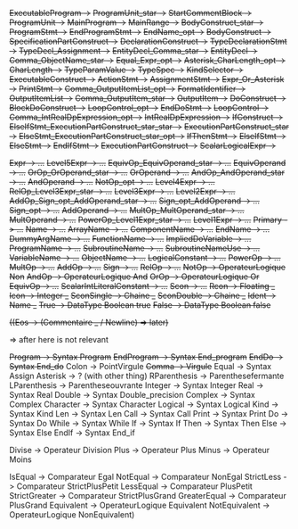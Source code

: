 ~~ExecutableProgram ->~~
~~ProgramUnit_star ->~~
~~StartCommentBlock ->~~
~~ProgramUnit ->~~
~~MainProgram ->~~
~~MainRange ->~~
~~BodyConstruct_star ->~~
~~ProgramStmt ->~~
~~EndProgramStmt ->~~
~~EndName_opt ->~~
~~BodyConstruct ->~~
~~SpecificationPartConstruct ->~~
~~DeclarationConstruct ->~~
~~TypeDeclarationStmt ->~~
~~TypeDecl_Assignment ->~~
~~EntityDecl_Comma_star ->~~
~~EntityDecl ->~~
~~Comma_ObjectName_star ->~~
~~Equal_Expr_opt ->~~
~~Asterisk_CharLength_opt ->~~
~~CharLength ->~~
~~TypeParamValue ->~~
~~TypeSpec ->~~
~~KindSelector ->~~
~~ExecutableConstruct ->~~
~~ActionStmt ->~~
~~AssignmentStmt ->~~
~~Expr_Or_Asterisk ->~~
~~PrintStmt ->~~
~~Comma_OutputItemList_opt ->~~
~~FormatIdentifier ->~~
~~OutputItemList ->~~
~~Comma_OutputItem_star ->~~
~~OutputItem ->~~
~~DoConstruct ->~~
~~BlockDoConstruct ->~~
~~LoopControl_opt ->~~
~~EndDoStmt ->~~
~~LoopControl ->~~
~~Comma_IntRealDpExpression_opt ->~~
~~IntRealDpExpression ->~~
~~IfConstruct ->~~
~~ElseIfStmt_ExecutionPartConstruct_star_star ->~~
~~ExecutionPartConstruct_star ->~~
~~ElseStmt_ExecutionPartConstruct_star_opt ->~~
~~IfThenStmt ->~~
~~ElseIfStmt ->~~
~~ElseStmt ->~~
~~EndIfStmt ->~~
~~ExecutionPartConstruct ->~~
~~ScalarLogicalExpr ->~~

~~Expr -> ...~~
~~Level5Expr -> ...~~
~~EquivOp_EquivOperand_star -> ...~~
~~EquivOperand -> ...~~
~~OrOp_OrOperand_star -> ...~~
~~OrOperand -> ...~~
~~AndOp_AndOperand_star -> ...~~
~~AndOperand -> ...~~
~~NotOp_opt -> ...~~
~~Level4Expr -> ...~~
~~RelOp_Level3Expr_star -> ...~~
~~Level3Expr -> ...~~
~~Level2Expr -> ...~~
~~AddOp_Sign_opt_AddOperand_star -> ...~~
~~Sign_opt_AddOperand -> ...~~
~~Sign_opt -> ...~~
~~AddOperand -> ...~~
~~MultOp_MultOperand_star -> ...~~
~~MultOperand -> ...~~
~~PowerOp_Level1Expr_star -> ...~~
~~Level1Expr -> ...~~
~~Primary -> ...~~
~~Name -> ...~~
~~ArrayName -> ...~~
~~ComponentName -> ...~~
~~EndName -> ...~~
~~DummyArgName -> ...~~
~~FunctionName -> ...~~
~~ImpliedDoVariable -> ...~~
~~ProgramName -> ...~~
~~SubroutineName -> ...~~
~~SubroutineNameUse -> ...~~
~~VariableName -> ...~~
~~ObjectName -> ...~~
~~LogicalConstant -> ...~~
~~PowerOp -> ...~~
~~MultOp -> ...~~
~~AddOp -> ...~~
~~Sign -> ...~~
~~RelOp -> ...~~
~~NotOp -> OperateurLogique Non~~
~~AndOp -> OperateurLogique And~~
~~OrOp -> OperateurLogique Or~~
~~EquivOp -> ...~~
~~ScalarIntLiteralConstant -> ...~~
~~Scon -> ...~~
~~Rcon -> Floating \_~~
~~Icon -> Integer \_~~
~~SconSingle -> Chaine \_~~
~~SconDouble -> Chaine \_~~
~~Ident -> Name \_~~
~~True -> DataType Boolean true~~
~~False -> DataType Boolean false~~

~~((Eos -> (Commentaire \_ / Newline) => later)~~

=> after here is not relevant

~~Program -> Syntax Program~~
~~EndProgram -> Syntax End_program~~
~~EndDo -> Syntax End_do~~
Colon -> PointVirgule
~~Comma -> Virgule~~
Equal -> Syntax Assign
Asterisk -> ? (with other thing)
RParenthesis -> Parenthesefermante
LParenthesis -> Parentheseouvrante
Integer -> Syntax Integer
Real -> Syntax Real
Double -> Syntax Double_precision
Complex -> Syntax Complex
Character -> Syntax Character
Logical -> Syntax Logical
Kind -> Syntax Kind
Len -> Syntax Len
Call -> Syntax Call
Print -> Syntax Print
Do -> Syntax Do
While -> Syntax While
If -> Syntax If
Then -> Syntax Then
Else -> Syntax Else
EndIf -> Syntax End_if

Divise -> Operateur Division
Plus -> Operateur Plus
Minus -> Operateur Moins

IsEqual -> Comparateur Egal
NotEqual -> Comparateur NonEgal
StrictLess -> Comparateur StrictPlusPetit
LessEqual -> Comparateur PlusPetit
StrictGreater -> Comparateur StrictPlusGrand
GreaterEqual -> Comparateur PlusGrand
Equivalent -> OperateurLogique Equivalent
NotEquivalent -> OperateurLogique NonEquivalent)
